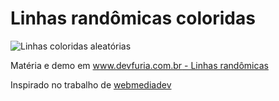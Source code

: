 Linhas randômicas coloridas
===

![](https://raw.githubusercontent.com/flaviomicheletti/canvas/master/linhas-rando-coloridas/resultado.png "Linhas coloridas aleatórias")

Matéria e demo em [www.devfuria.com.br - Linhas randômicas ](http://www.devfuria.com.br/javascript/canvas/col-linhas-rando/)

Inspirado no trabalho de [webmediadev](http://webmediadev.wordpress.com/2011/10/14/js-exercise-random-lines/)